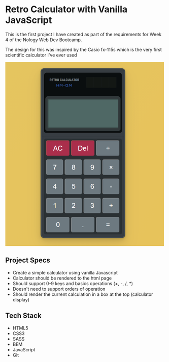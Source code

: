 # Retro Calculator with Vanilla JavaScript

<p>This is the first project I have created as part of the requirements for Week 4 of the Nology Web Dev Bootcamp.</p>
<p>The design for this was inspired by the Casio fx-115s which is the very first scientific calculator I've ever used</p>

<p>
  <img src="images\jsRetroCalc.PNG" width="500">
 </p>

## Project Specs

- Create a simple calculator using vanilla Javascript
- Calculator should be rendered to the html page
- Should support 0-9 keys and basics operations (+, -, /, \*)
- Doesn't need to support orders of operation
- Should render the current calculation in a box at the top (calculator display)

## Tech Stack

- HTML5
- CSS3
- SASS
- BEM
- JavaScript
- Git
